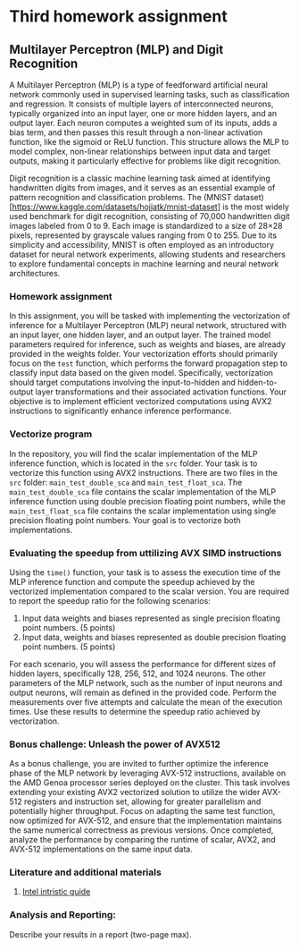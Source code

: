 # Third homework assignment

## Multilayer Perceptron (MLP) and Digit Recognition

A Multilayer Perceptron (MLP) is a type of feedforward artificial neural network commonly used in supervised learning tasks, such as classification and regression. It consists of multiple layers of interconnected neurons, typically organized into an input layer, one or more hidden layers, and an output layer. Each neuron computes a weighted sum of its inputs, adds a bias term, and then passes this result through a non-linear activation function, like the sigmoid or ReLU function. This structure allows the MLP to model complex, non-linear relationships between input data and target outputs, making it particularly effective for problems like digit recognition.

Digit recognition is a classic machine learning task aimed at identifying handwritten digits from images, and it serves as an essential example of pattern recognition and classification problems. The (MNIST dataset)[https://www.kaggle.com/datasets/hojjatk/mnist-dataset] is the most widely used benchmark for digit recognition, consisting of 70,000 handwritten digit images labeled from 0 to 9. Each image is standardized to a size of 28×28 pixels, represented by grayscale values ranging from 0 to 255. Due to its simplicity and accessibility, MNIST is often employed as an introductory dataset for neural network experiments, allowing students and researchers to explore fundamental concepts in machine learning and neural network architectures. 

### Homework assignment 

In this assignment, you will be tasked with implementing the vectorization of inference for a Multilayer Perceptron (MLP) neural network, structured with an input layer, one hidden layer, and an output layer. The trained model parameters required for inference, such as weights and biases, are already provided in the weights folder. Your vectorization efforts should primarily focus on the `test` function, which performs the forward propagation step to classify input data based on the given model. Specifically, vectorization should target computations involving the input-to-hidden and hidden-to-output layer transformations and their associated activation functions. Your objective is to implement efficient vectorized computations using AVX2 instructions to significantly enhance inference performance.

### Vectorize program 

In the repository, you will find the scalar implementation of the MLP inference function, which is located in the `src` folder. Your task is to vectorize this function using AVX2 instructions. There are two files in the `src` folder: `main_test_double_sca` and `main_test_float_sca`. The `main_test_double_sca` file contains the scalar implementation of the MLP inference function using double precision floating point numbers, while the `main_test_float_sca` file contains the scalar implementation using single precision floating point numbers. Your goal is to vectorize both implementations.

### Evaluating the speedup from uttilizing AVX SIMD instructions 

Using the `time()` function, your task is to assess the execution time of the MLP inference function and compute the speedup achieved by the vectorized implementation compared to the scalar version. You are required to report the speedup ratio for the following scenarios:

1. Input data weights and biases represented as single precision floating point numbers. (5 points)
2. Input data, weights and biases represented as double precision floating point numbers. (5 points)

For each scenario, you will assess the performance for different sizes of hidden layers, specifically 128, 256, 512, and 1024 neurons. The other parameters of the MLP network, such as the number of input neurons and output neurons, will remain as defined in the provided code. Perform the measurements over five attempts and calculate the mean of the execution times. Use these results to determine the speedup ratio achieved by vectorization.


### Bonus challenge: Unleash the power of AVX512

As a bonus challenge, you are invited to further optimize the inference phase of the MLP network by leveraging AVX-512 instructions, available on the AMD Genoa processor series deployed on the cluster. This task involves extending your existing AVX2 vectorized solution to utilize the wider AVX-512 registers and instruction set, allowing for greater parallelism and potentially higher throughput. Focus on adapting the same test function, now optimized for AVX-512, and ensure that the implementation maintains the same numerical correctness as previous versions. Once completed, analyze the performance by comparing the runtime of scalar, AVX2, and AVX-512 implementations on the same input data. 


### Literature and additional materials

1. [Intel intristic guide](https://www.intel.com/content/www/us/en/docs/intrinsics-guide/index.html#techs=AVX_ALL) 

### Analysis and Reporting:
Describe your results in a report (two-page max).


